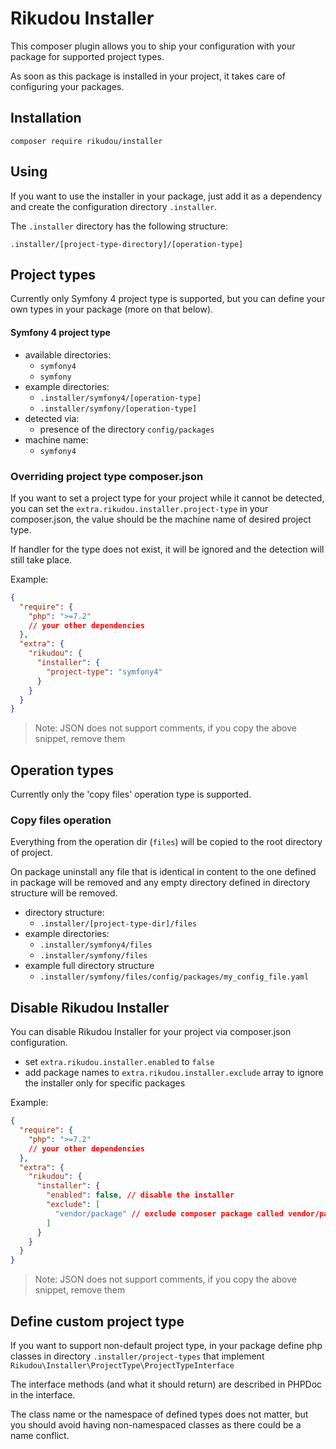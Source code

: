 # Rikudou Installer

This composer plugin allows you to ship your configuration with
your package for supported project types.

As soon as this package is installed in your project, it takes care of
configuring your packages.

## Installation

`composer require rikudou/installer`

## Using

If you want to use the installer in your package, just add it as a dependency
and create the configuration directory `.installer`.

The `.installer` directory has the following structure:

`.installer/[project-type-directory]/[operation-type]`

## Project types

Currently only Symfony 4 project type is supported, but you can define
your own types in your package (more on that below).

#### Symfony 4 project type

- available directories:
    - `symfony4`
    - `symfony`
- example directories:
    - `.installer/symfony4/[operation-type]`
    - `.installer/symfony/[operation-type]`
- detected via:
    - presence of the directory `config/packages`
- machine name:
    - `symfony4`

### Overriding project type composer.json

If you want to set a project type for your project while it cannot
be detected, you can set the `extra.rikudou.installer.project-type` in
your composer.json, the value should be the machine name of desired project
type.

If handler for the type does not exist, it will be ignored and the
detection will still take place.

Example:

```json
{
  "require": {
    "php": ">=7.2"
    // your other dependencies
  },
  "extra": {
    "rikudou": {
      "installer": {
        "project-type": "symfony4"
      }
    }
  }
}
```

> Note: JSON does not support comments, if you copy the above snippet,
remove them

## Operation types

Currently only the 'copy files' operation type is supported.

### Copy files operation

Everything from the operation dir (`files`) will be copied to the root
directory of project.

On package uninstall any file that is identical in content to the
one defined in package will be removed and any empty directory
defined in directory structure will be removed.

- directory structure:
    - `.installer/[project-type-dir]/files`
- example directories:
    - `.installer/symfony4/files`
    - `.installer/symfony/files`
- example full directory structure
    - `.installer/symfony/files/config/packages/my_config_file.yaml`
    
## Disable Rikudou Installer

You can disable Rikudou Installer for your project via composer.json
configuration.

- set `extra.rikudou.installer.enabled` to `false`
- add package names to `extra.rikudou.installer.exclude` array to ignore
the installer only for specific packages

Example:

```json
{
  "require": {
    "php": ">=7.2"
    // your other dependencies
  },
  "extra": {
    "rikudou": {
      "installer": {
        "enabled": false, // disable the installer
        "exclude": [
          "vendor/package" // exclude composer package called vendor/package
        ]
      }
    }
  }
}
```

> Note: JSON does not support comments, if you copy the above snippet,
remove them

## Define custom project type

If you want to support non-default project type, in your package define
php classes in directory `.installer/project-types` that implement
`Rikudou\Installer\ProjectType\ProjectTypeInterface`

The interface methods (and what it should return) are described in PHPDoc
in the interface.

The class name or the namespace of defined types does not matter,
but you should avoid having non-namespaced classes as there could be 
a name conflict.